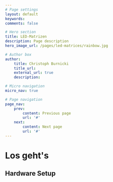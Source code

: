 ```yaml
---
# Page settings
layout: default
keywords:
comments: false

# Hero section
title: LED-Matrizen
description: Page description
hero_image_url: /pages/led-matrices/rainbow.jpg

# Author box
author:
    title: Christoph Burnicki
    title_url: 
    external_url: true
    description: 

# Micro navigation
micro_nav: true

# Page navigation
page_nav:
    prev:
        content: Previous page
        url: '#'
    next:
        content: Next page
        url: '#'
---
```


# Los geht's

## Hardware Setup


